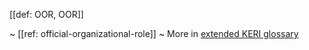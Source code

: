 [[def: OOR, OOR]]

~ [[ref: official-organizational-role]]
~ More in <a href="https://weboftrust.github.io/WOT-terms/docs/glossary/OOR">extended KERI glossary</a>

